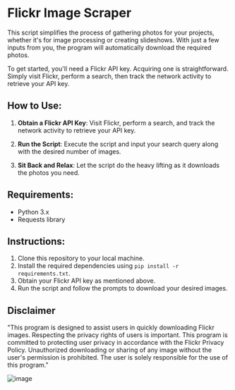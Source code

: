 # Flickr Image Scraper

This script simplifies the process of gathering photos for your projects, whether it's for image processing or creating slideshows. With just a few inputs from you, the program will automatically download the required photos.

To get started, you'll need a Flickr API key. Acquiring one is straightforward. Simply visit Flickr, perform a search, then track the network activity to retrieve your API key.

## How to Use:

1. **Obtain a Flickr API Key**: Visit Flickr, perform a search, and track the network activity to retrieve your API key.

2. **Run the Script**: Execute the script and input your search query along with the desired number of images.

3. **Sit Back and Relax**: Let the script do the heavy lifting as it downloads the photos you need.

## Requirements:

- Python 3.x
- Requests library

## Instructions:

1. Clone this repository to your local machine.
2. Install the required dependencies using `pip install -r requirements.txt`.
3. Obtain your Flickr API key as mentioned above.
4. Run the script and follow the prompts to download your desired images.  

## Disclaimer  
"This program is designed to assist users in quickly downloading Flickr images. Respecting the privacy rights of users is important. This program is committed to protecting user privacy in accordance with the Flickr Privacy Policy. Unauthorized downloading or sharing of any image without the user's permission is prohibited. The user is solely responsible for the use of this program."  
  
![image](https://github.com/onatender/bulkimagedownloader/assets/152275242/851ab0e0-36fc-476a-aa2a-60b1db3f719e)

